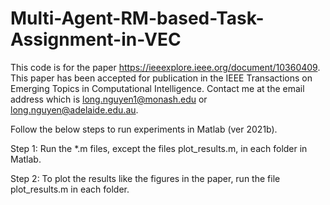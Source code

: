 # Multi-Agent-RM-based-Task-Assignment-in-VEC

This code is for the paper https://ieeexplore.ieee.org/document/10360409.
This paper has been accepted for publication in the IEEE Transactions on Emerging Topics in Computational Intelligence.
Contact me at the email address which is long.nguyen1@monash.edu or long.nguyen@adelaide.edu.au.

Follow the below steps to run experiments in Matlab (ver 2021b).

Step 1: Run the *.m files, except the files plot_results.m, in each folder in Matlab.

Step 2: To plot the results like the figures in the paper, run the file plot_results.m in each folder.
